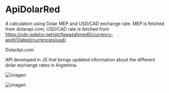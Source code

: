 # ApiDolarRed

A calculation using Dolar MEP and USD/CAD exchange rate. MEP is fetched from dolarapi.com; USD/CAD rate is fetched from https://cdn.jsdelivr.net/gh/fawazahmed0/currency-api@1/latest/currencies/usd/.

DolarApi.com

API developed in JS that brings updated information about the different dolar exchange rates in Argentina.

![imagen](https://github.com/SebastianGallego/ApiDolar/assets/101590889/6d0a72ee-68e3-4817-acbe-c6d88a32f83b)


![imagen](https://github.com/SebastianGallego/ApiDolar/assets/101590889/a05e1300-bdf8-45f5-b806-edf2fc1a5a08)
